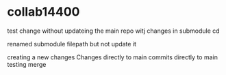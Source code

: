 # collab14400
test 
change without updateing the main repo witj changes in submodule cd

renamed submodule filepath but not update it 

creating a new changes
Changes directly  to main 
commits directly to main
testing merge 

